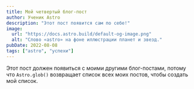 ```yaml
---
title: Мой четвертый блог-пост
author: Ученик Astro
description: "Этот пост появится сам по себе!"
image:
  url: "https://docs.astro.build/default-og-image.png"
  alt: "Слово «astro» на фоне иллюстрации планет и звезд."
pubDate: 2022-08-08
tags: ["astro", "успехи"]
---
```

Этот пост должен появиться с моими другими блог-постами, потому что `Astro.glob()` возвращает список всех моих постов, чтобы создать мой список.